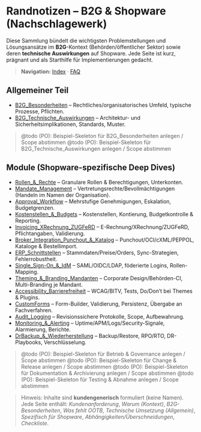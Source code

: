 # Randnotizen – B2G & Shopware (Nachschlagewerk)

Diese Sammlung bündelt die wichtigsten Problemstellungen und Lösungsansätze im **B2G**-Kontext (Behörden/öffentlicher Sektor) sowie deren **technische Auswirkungen** auf Shopware. Jede Seite ist kurz, prägnant und als Starthilfe für Implementierungen gedacht.
> **Navigation:** [Index](Randnotizen/Index.md) · [FAQ](Randnotizen/FAQ.md)

## Allgemeiner Teil
- [B2G_Besonderheiten](Randnotizen/B2G_Besonderheiten.md) – Rechtliches/organisatorisches Umfeld, typische Prozesse, Pflichten.
- [B2G_Technische_Auswirkungen](Randnotizen/B2G_Technische_Auswirkungen.md) – Architektur- und Sicherheitsimplikationen, Standards, Muster.
> @todo (PO): Beispiel-Skeleton für B2G_Besonderheiten anlegen / Scope abstimmen
> @todo (PO): Beispiel-Skeleton für B2G_Technische_Auswirkungen anlegen / Scope abstimmen

## Module (Shopware-spezifische Deep Dives)
- [Rollen_&_Rechte](Randnotizen/Rollen_&_Rechte.md) – Granulare Rollen & Berechtigungen, Unterkonten.
- [Mandate_Management](Randnotizen/Mandate_Management.md) – Vertretungsrechte/Bevollmächtigungen (Handeln im Namen der Organisation).
- [Approval_Workflow](Randnotizen/Approval_Workflow.md) – Mehrstufige Genehmigungen, Eskalation, Budgetgrenzen.
- [Kostenstellen_&_Budgets](Randnotizen/Kostenstellen_&_Budgets.md) – Kostenstellen, Kontierung, Budgetkontrolle & Reporting.
- [Invoicing_XRechnung_ZUGFeRD](Randnotizen/Invoicing_XRechnung_ZUGFeRD.md) – E-Rechnung/XRechnung/ZUGFeRD, Pflichtangaben, Validierung.
- [Broker_Integration_Punchout_&_Katalog](Randnotizen/Broker_Integration_Punchout_&_Katalog.md) – Punchout/OCI/cXML/PEPPOL, Kataloge & Bestellimport.
- [ERP_Schnittstellen](Randnotizen/ERP_Schnittstellen.md) – Stammdaten/Preise/Orders, Sync-Strategien, Fehlerrobustheit.
- [Single_Sign-On_&_IdM](Randnotizen/Single_Sign-On_&_IdM.md) – SAML/OIDC/LDAP, föderierte Logins, Rollen-Mapping.
- [Theming_&_Branding_Mandanten](Randnotizen/Theming_&_Branding_Mandanten.md) – Corporate Design/Behörden-CI, Multi-Branding je Mandant.
- [Accessibility_Barrierefreiheit](Randnotizen/Accessibility_Barrierefreiheit.md) – WCAG/BITV, Tests, Do/Don’t bei Themes & Plugins.
- [CustomForms](Randnotizen/CustomForms.md) – Form-Builder, Validierung, Persistenz, Übergabe an Fachverfahren.
- [Audit_Logging](Randnotizen/Audit_Logging.md) – Revisionssichere Protokolle, Scope, Aufbewahrung.
- [Monitoring_&_Alerting](Randnotizen/Monitoring_&_Alerting.md) – Uptime/APM/Logs/Security-Signale, Alarmierung, Berichte.
- [DrBackup_&_Wiederherstellung](Randnotizen/DrBackup_&_Wiederherstellung.md) – Backup/Restore, RPO/RTO, DR-Playbooks, Verschlüsselung.
> @todo (PO): Beispiel-Skeleton für Betrieb & Governance anlegen / Scope abstimmen
> @todo (PO): Beispiel-Skeleton für Change & Release anlegen / Scope abstimmen
> @todo (PO): Beispiel-Skeleton für Dokumentation & Archivierung anlegen / Scope abstimmen
> @todo (PO): Beispiel-Skeleton für Testing & Abnahme anlegen / Scope abstimmen

> Hinweis: Inhalte sind **kundengenerisch** formuliert (keine Namen). Jede Seite enthält: *Kundenanforderung*, *Warum (Kontext)*, *B2G-Besonderheiten*, *Was fehlt OOTB*, *Technische Umsetzung (Allgemein)*, *Spezifisch für Shopware*, *Abhängigkeiten/Überschneidungen*, *Checkliste*.
